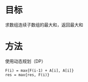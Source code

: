 # 目标
求数组连续子数组的最大和，返回最大和

# 方法
使用动态规划（DP）
```
F(i) = max{F(i-1) + A[i], A[i]}
res = max{res, F(i)}
```
